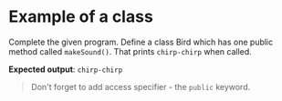 # Example of a class

Complete the given program. Define a class Bird which has one public method called `makeSound()`. That prints `chirp-chirp` when called.

**Expected output**: `chirp-chirp`

>Don't forget to add access specifier - the `public` keyword.
